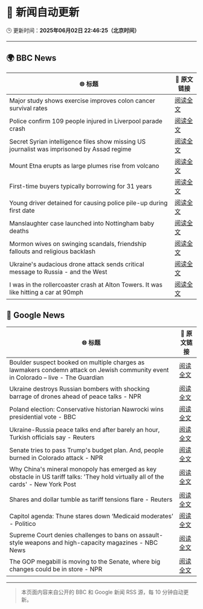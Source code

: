 # 🧠 新闻自动更新

🕒 更新时间：**2025年06月02日 22:46:25（北京时间）**

---

## 🌍 BBC News

| 🌐 标题 | 🔗 原文链接 |
|--------|-------------|
| Major study shows exercise improves colon cancer survival rates | [阅读全文](https://www.bbc.com/news/articles/c8xgyw7k7veo) |
| Police confirm 109 people injured in Liverpool parade crash | [阅读全文](https://www.bbc.com/news/articles/c2d51kdpzk3o) |
| Secret Syrian intelligence files show missing US journalist was imprisoned by Assad regime | [阅读全文](https://www.bbc.com/news/articles/cn84z5e8jjzo) |
| Mount Etna erupts as large plumes rise from volcano | [阅读全文](https://www.bbc.com/news/articles/cy5e7vx2pk9o) |
| First-time buyers typically borrowing for 31 years | [阅读全文](https://www.bbc.com/news/articles/c5y547vq9z1o) |
| Young driver detained for causing police pile-up during first date | [阅读全文](https://www.bbc.com/news/articles/c20qzg05y3po) |
| Manslaughter case launched into Nottingham baby deaths | [阅读全文](https://www.bbc.com/news/articles/clyvg0vlkk0o) |
| Mormon wives on swinging scandals, friendship fallouts and religious backlash | [阅读全文](https://www.bbc.com/news/articles/c20ndp1yzkxo) |
| Ukraine's audacious drone attack sends critical message to Russia - and the West | [阅读全文](https://www.bbc.com/news/articles/c0r1jv0rn0ko) |
| I was in the rollercoaster crash at Alton Towers. It was like hitting a car at 90mph | [阅读全文](https://www.bbc.com/news/articles/c3d4mx75dm9o) |

## 📰 Google News

| 🌐 标题 | 🔗 原文链接 |
|--------|-------------|
| Boulder suspect booked on multiple charges as lawmakers condemn attack on Jewish community event in Colorado – live - The Guardian | [阅读全文](https://news.google.com/rss/articles/CBMiqwFBVV95cUxPZ25BY1pZb0txWlpQbXdzQVpKMXpwYUNMSHI0X0tmcWZsQlpRZjlUbmFwUmJXOHlfTHhleV9GTFFzS29WTHY2bEtSWEZWeThwSzlqbm9kUl9mZnlFQ3JvdHJnb1pKWXdaZGgtSmNJdkNEWjhRNk9NSkswYTczcldSS2N3OVBkdHBVaUd6bThDdXY4Z3ppQjRsbTZ5dWxWQzlWVVdyemdjcDhmNlE?oc=5) |
| Ukraine destroys Russian bombers with shocking barrage of drones ahead of peace talks - NPR | [阅读全文](https://news.google.com/rss/articles/CBMijgFBVV95cUxQUjFVTmhqdmQwMlVTQ19ESWJhVGpBZWw0ZnBnNmpVMUVlMkJFY2U4YmxtXzl4dldXcTAtLXZmczVTTEcxQ1laY1cyX3B5SlNJSHhkRGRMN0VBbVhYZmE0ejZVY1RKUkpwdUFycjV3ZF84bEVib0VtOENJSXkxeDh4b2IxUV8xVEpvUU9HalV3?oc=5) |
| Poland election: Conservative historian Nawrocki wins presidential vote - BBC | [阅读全文](https://news.google.com/rss/articles/CBMiWkFVX3lxTE9Vb0ZUZXhEZ0ZuNzVLcjFZc0Y2c2FrOXhPakFWRVlDVGF3bGNfNF9YcnhWSDJLdGJHUHR4a3UxWkNDeF9VWGYyd0NXZnFCem9QaURBdXdpNXk3d9IBX0FVX3lxTFBaX2VSaWV1b2xEbTlBZHFTUGhTenBMQ3Ata0RnYU13bEY4Y01uY21EQkNiWmtXSkRPeEFwNHdoQVduNE9kZGN5SVQzMFRFNDNfS1hUTDhHeFJsUWxEN2dJ?oc=5) |
| Ukraine-Russia peace talks end after barely an hour, Turkish officials say - Reuters | [阅读全文](https://news.google.com/rss/articles/CBMiogFBVV95cUxOZGc1aVlHdXYyVW9uX0FiS2YwbFBjUUtJRW5Va0ZyLXlvZGJwUjkxRFVlQXl5VnV4NmoyQ2JwU0J3STRXSUFpaFJtUXdPOUI4b1BQVm1zMndZVHd5emE5TWFPVksxSzJjb0g5WDNVMnktaVNKZm5XaGpoSlVqMFdqT1p1SUlXTHRNcmFYdGZJdWJXREFNZ2J5XzgyVDQyRmhzSHc?oc=5) |
| Senate tries to pass Trump's budget plan. And, people burned in Colorado attack - NPR | [阅读全文](https://news.google.com/rss/articles/CBMiygFBVV95cUxNdlg2ZTlCcmdXVXJ2d2lVcnRfellJdUxxdkY2aFFROXRjTTFuT1pwbGd3LU9xNEl5U3B2aDI3ZTdabmwyeXI2Q0E3T2loZndFWFEtMFlwNkZJbHpfWmZNc21tQTJRZEpXWjJsTVFpVVViZ1ppTTlLc2t2OWxqblpoQWJQVEk0OU9iM1RaZlFOSkdrLTFiNGxoYy15ZVhPbFF6eUJJbTY1THFPS3ByMWpEMDFXVmZ2SE5JV2dMYjM0Unh5MnhGWDdzU1lB?oc=5) |
| Why China's mineral monopoly has emerged as key obstacle in US tariff talks: 'They hold virtually all of the cards' - New York Post | [阅读全文](https://news.google.com/rss/articles/CBMi5gFBVV95cUxOOU5pVmJDaENwbTYxLTlmRjNwYkNGYk14T1VXY05qLU93anFha0xLVDk2emo1T3JjYTAwNC1rVjhjUXU1SVptMkVwZEJtVVJuSzV6Y05DNkZEV2k3Y09XZVZJVmt5ZjNkVXVHU0FwT1VUNEJsd3VKR0RERjRIRGJEdWZFVmxOSWhOWTVCTDBSYTJNRU9HZG9ONUZURVFnTGt6ck81c2QwWG1wZ2VoNlgyTUE3MnN5c255UEFOY08wdWo0bzVFWXJmd2JVaVdLUHVvRFhjZlRxWEZjOVJ0UVZBdk9jaTM4Zw?oc=5) |
| Shares and dollar tumble as tariff tensions flare - Reuters | [阅读全文](https://news.google.com/rss/articles/CBMidkFVX3lxTE5wcDdreEJvRjNQdnBpRzc5N2l4WUJjUjNJNkhDMmtKRVNqdExUbXNqRVo2VXpvTW5ISFlQbktCRlZ5WmxpR2lsQWlyVl9jR05XUmhIdUJ2VEw1dWY1NWNyOV9RaU5XSzlQdktBU3pBUTAzRnNDa2c?oc=5) |
| Capitol agenda: Thune stares down ‘Medicaid moderates’ - Politico | [阅读全文](https://news.google.com/rss/articles/CBMiugFBVV95cUxQMHo5dTV5cjZTcTgzeHc1QWc0UDQyeUtEd1hiWlRFVjVEN1d4a1N3UHR4dzJnWkEtR1k2WHdqS0kxOFJlSFo5VWFXcXJ5bWY2X2xVOC1QSEdScWNfV1NOM3RDNjVMNHdSeFpzWUE3bmJ0RDkyNDhaX1JCUjdSQTd3UkdsN2JJSXd4dXpORDhFdTFmVUhDODdISG9vU0o1UGlQZlhVRlVYY3lyWnQweERFbzFMbi1FZTdhOEE?oc=5) |
| Supreme Court denies challenges to bans on assault-style weapons and high-capacity magazines - NBC News | [阅读全文](https://news.google.com/rss/articles/CBMixwFBVV95cUxOZWZqQi1NWVV3SFRtTzNiRmt5a3Nmb0k5OWtuS0pqVDZhdEttaTZneS1yYU53THE4M3pUR09WM2xGUlVmUjk5QjFmLWFEZjlfRzU5VjB6NkE5RnFpQVdaWkdnSXNyeVNqa3FPUWwxX1liRXJhbzFmT29GVC16UVBSX05fa21QSmlkNC1KVk5pZU1yaFBBajBQVDQyS3o4ajRZVUxrazZZbXhDWjNraFFDQnVuOW9SeEQ4SXhMY2pTc282SW94d0dV0gFWQVVfeXFMT190dzg3SGIxalFqaU1FclZVbm1sS25UaUE4UHhUZGJWbEVlazJweklYVlFiaFZ6dGtzT1NjVHRVR2ZFRUkzQWQzalFZVUJaRGRMZkR4bVE?oc=5) |
| The GOP megabill is moving to the Senate, where big changes could be in store - NPR | [阅读全文](https://news.google.com/rss/articles/CBMilwFBVV95cUxQdFM4VFZFSzd4cFV4M1c4WFo2aW5FczZLSXNFd2I0MEJKVndCZUJDcjFlSnRERjkzWmhTUG9WOVl4N1NpbFBwSHJ3OHV6RUdES1IzU2xzbzdFX2p3eGNqeGFMX2pTY0tnMW9ZdmM1MnVnNXpqemh3MFlpUkViUHY2NTNSTXhjZkNlRFloOHptZzNOZGQ0Y2lr?oc=5) |

---
> 本页面内容来自公开的 BBC 和 Google 新闻 RSS 源，每 10 分钟自动更新。